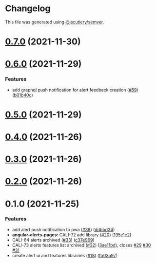 # Changelog

This file was generated using [@jscutlery/semver](https://github.com/jscutlery/semver).

# [0.7.0](https://github.com/tractr/cali/compare/v0.6.0...v0.7.0) (2021-11-30)



# [0.6.0](https://github.com/tractr/cali/compare/v0.5.0...v0.6.0) (2021-11-29)


### Features

* add graphql push notification for alert feedback creation ([#59](https://github.com/tractr/cali/issues/59)) ([b01b40c](https://github.com/tractr/cali/commit/b01b40c017c939c4934293dc0ca67cb5ed01198b))



# [0.5.0](https://github.com/tractr/cali/compare/v0.4.0...v0.5.0) (2021-11-29)



# [0.4.0](https://github.com/tractr/cali/compare/v0.3.0...v0.4.0) (2021-11-26)



# [0.3.0](https://github.com/tractr/cali/compare/v0.2.0...v0.3.0) (2021-11-26)



# [0.2.0](https://github.com/tractr/cali/compare/v0.1.0...v0.2.0) (2021-11-26)



# 0.1.0 (2021-11-25)


### Features

* add alert push notification to pwa ([#38](https://github.com/tractr/cali/issues/38)) ([ddbbd34](https://github.com/tractr/cali/commit/ddbbd3479cef03d153f4b4a961dce1f8b5bb38a9))
* **angular-alerts-pages:** CALI-72 add library ([#20](https://github.com/tractr/cali/issues/20)) ([195c1e2](https://github.com/tractr/cali/commit/195c1e225d3bb3627f8884a08c9a15905ec5fb08))
* CALI-64 alerts archived ([#33](https://github.com/tractr/cali/issues/33)) ([c37e969](https://github.com/tractr/cali/commit/c37e969c82bca32f676990b34ee851e25334d966))
* CALI-73 alerts features list archived ([#32](https://github.com/tractr/cali/issues/32)) ([3ae11bd](https://github.com/tractr/cali/commit/3ae11bd696c3d87e4219b80bcbf810862c1fd572)), closes [#29](https://github.com/tractr/cali/issues/29) [#30](https://github.com/tractr/cali/issues/30) [#31](https://github.com/tractr/cali/issues/31)
* create alert ui and features librairies ([#18](https://github.com/tractr/cali/issues/18)) ([fb03a97](https://github.com/tractr/cali/commit/fb03a97e913898201f0feb50cfa46860c356818b))
